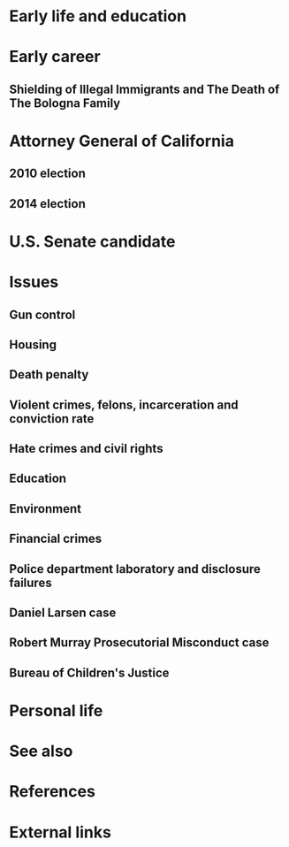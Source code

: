 # 
# Early life and education
# Early career
## Shielding of Illegal Immigrants and The Death of The Bologna Family
# Attorney General of California
## 2010 election
## 2014 election
# U.S. Senate candidate
# Issues
## Gun control
## Housing
## Death penalty
## Violent crimes, felons, incarceration and conviction rate
## Hate crimes and civil rights
## Education
## Environment
## Financial crimes
## Police department laboratory and disclosure failures
## Daniel Larsen case
## Robert Murray Prosecutorial Misconduct case
## Bureau of Children's Justice
# Personal life
# See also
# References
# External links